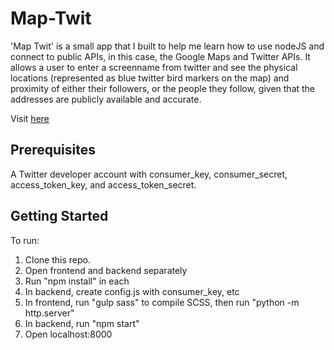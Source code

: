 # Map-Twit

'Map Twit' is a small app that I built to help me learn how to use nodeJS and connect to public APIs, in this case, the Google Maps and Twitter APIs. It allows a user to enter a screenname from twitter and see the physical locations (represented as blue twitter bird markers on the map) and proximity of either their followers, or the people they follow, given that the addresses are publicly available and accurate.

Visit [here](https://map-twit.netlify.com/)

## Prerequisites

A Twitter developer account with consumer_key, consumer_secret, access_token_key, and access_token_secret. 


## Getting Started

To run:

1. Clone this repo.
2. Open frontend and backend separately
3. Run "npm install" in each
4. In backend, create config.js with consumer_key, etc
5. In frontend, run "gulp sass" to compile SCSS, then run "python -m http.server"
6. In backend, run "npm start"
7. Open localhost:8000
